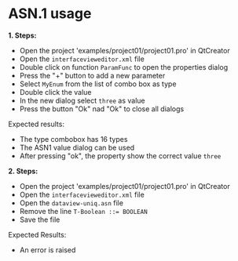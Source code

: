 # ASN.1 usage

**1. Steps:**

* Open the project 'examples/project01/project01.pro' in QtCreator
* Open the `interfacevieweditor.xml` file
* Double click on function `ParamFunc` to open the properties dialog
* Press the "+" button to add a new parameter
* Select `MyEnum` from the list of combo box as type
* Double click the value
* In the new dialog select `three` as value
* Press the button "Ok" nad "Ok" to close all dialogs

Expected results:

* The type combobox has 16 types
* The ASN1 value dialog can be used
* After pressing "ok", the property show the correct value `three`


**2. Steps:**

* Open the project 'examples/project01/project01.pro' in QtCreator
* Open the `interfacevieweditor.xml` file
* Open the `dataview-uniq.asn` file
* Remove the line `T-Boolean ::= BOOLEAN`
* Save the file

Expected Results:

* An error is raised
